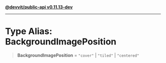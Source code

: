 [**@devvit/public-api v0.11.13-dev**](../../README.md)

---

# Type Alias: BackgroundImagePosition

> **BackgroundImagePosition** = `"cover"` \| `"tiled"` \| `"centered"`
